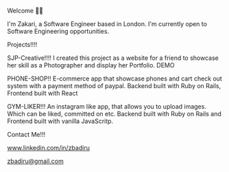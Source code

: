 Welcome 🤝🏾

I'm Zakari, a Software Engineer based in London. I'm currently open to Software Engineering opportunities. 

Projects!!!!

SJP-Creative!!!!
I created this project as a website for a friend to showcase her skill as a Photographer and display her Portfolio. DEMO 

PHONE-SHOP!!
E-commerce app that showcase phones and cart check out system with a payment method of paypal. Backend built with Ruby on Rails, Frontend built with React

GYM-LIKER!!!
An instagram like app, that allows you to upload images. Which can be liked, committed on etc. Backend built with Ruby on Rails and Frontend built with vanilla JavaScritp. 

Contact Me!!!

www.linkedin.com/in/zbadiru

zbadiru@gmail.com
